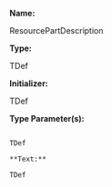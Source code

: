 **Name:**

ResourcePartDescription

**Type:**

TDef

**Initializer:**

TDef

**Type Parameter(s):**

```**Name:**

TDef

**Text:**

TDef

```

